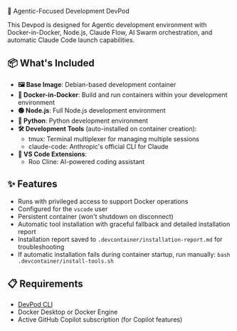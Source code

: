 🔋 Agentic-Focused Development DevPod

This Devpod is designed for Agentic development environment with Docker-in-Docker, Node.js, Claude Flow, AI Swarm orchestration, and automatic Claude Code launch capabilities.

## 📦 What's Included

- **🖼️ Base Image**: Debian-based development container
- **🐳 Docker-in-Docker**: Build and run containers within your development environment
- **🟢 Node.js**: Full Node.js development environment
- **🐍 Python**: Python development environment
- **🛠️ Development Tools** (auto-installed on container creation):
  - tmux: Terminal multiplexer for managing multiple sessions
  - claude-code: Anthropic's official CLI for Claude
- **🧬 VS Code Extensions**:
  - Roo Cline: AI-powered coding assistant

## ✨ Features

- Runs with privileged access to support Docker operations
- Configured for the `vscode` user
- Persistent container (won't shutdown on disconnect)
- Automatic tool installation with graceful fallback and detailed installation report
- Installation report saved to `.devcontainer/installation-report.md` for troubleshooting
- If automatic installation fails during container startup, run manually: `bash .devcontainer/install-tools.sh`

## 📋 Requirements

- [DevPod CLI](https://devpod.sh/docs/getting-started/install)
- Docker Desktop or Docker Engine
- Active GitHub Copilot subscription (for Copilot features)
